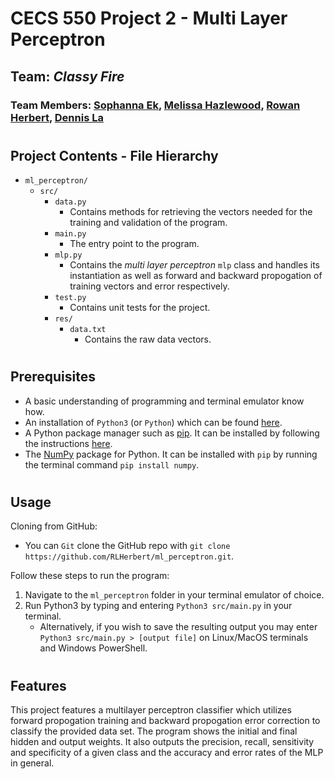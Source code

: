 # **CECS 550 Project 2 - Multi Layer Perceptron**
## **Team**: *Classy Fire*
### **Team Members**: [Sophanna Ek](https://github.com/sophannaek), [Melissa Hazlewood](https://github.com/melissahazlewood), [Rowan Herbert](https://github.com/RLHerbert), [Dennis La](https://github.com/depla)

#
## **Project Contents** - File Hierarchy
- `ml_perceptron/`
  - `src/`
    - `data.py`
      - Contains methods for retrieving the vectors needed for the training and validation of the program.
    - `main.py`
      - The entry point to the program.
    - `mlp.py`
      - Contains the *multi layer perceptron* `mlp` class and handles its instantiation as well as forward and backward propogation of training vectors and error respectively.
    - `test.py`
      - Contains unit tests for the project.
    - `res/`
      - `data.txt`
        - Contains the raw data vectors.

#
## Prerequisites
- A basic understanding of programming and terminal emulator know how.
- An installation of `Python3` (or `Python`) which can be found [here](https://www.python.org/downloads/).
- A Python package manager such as [pip](https://pypi.org/project/pip/). It can be installed by following the instructions [here](https://pip.pypa.io/en/stable/installing/).
- The [NumPy](https://numpy.org) package for Python. It can be installed with `pip` by running the terminal command `pip install numpy`.

#
## Usage
Cloning from GitHub:
- You can `Git` clone the GitHub repo with `git clone https://github.com/RLHerbert/ml_perceptron.git`.

Follow these steps to run the program:
1. Navigate to the `ml_perceptron` folder in your terminal emulator of choice.
2. Run Python3 by typing and entering `Python3 src/main.py` in your terminal.
   - Alternatively, if you wish to save the resulting output you may enter `Python3 src/main.py > [output file]` on Linux/MacOS terminals and Windows PowerShell.

#
## Features

This project features a multilayer perceptron classifier which utilizes forward propogation training and backward propogation error correction to classify the provided data set. The program shows the initial and final hidden and output weights. It also outputs the precision, recall, sensitivity and specificity of a given class and the accuracy and error rates of the MLP in general.
